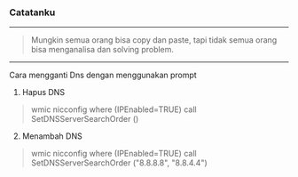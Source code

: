 ### Catatanku
* * *
> Mungkin semua orang bisa copy dan paste, tapi tidak semua orang bisa menganalisa dan solving problem.

* * *
Cara mengganti Dns dengan menggunakan prompt

1. Hapus DNS
> wmic nicconfig where (IPEnabled=TRUE) call SetDNSServerSearchOrder ()
2. Menambah DNS
> wmic nicconfig where (IPEnabled=TRUE) call SetDNSServerSearchOrder ("8.8.8.8", "8.8.4.4")

